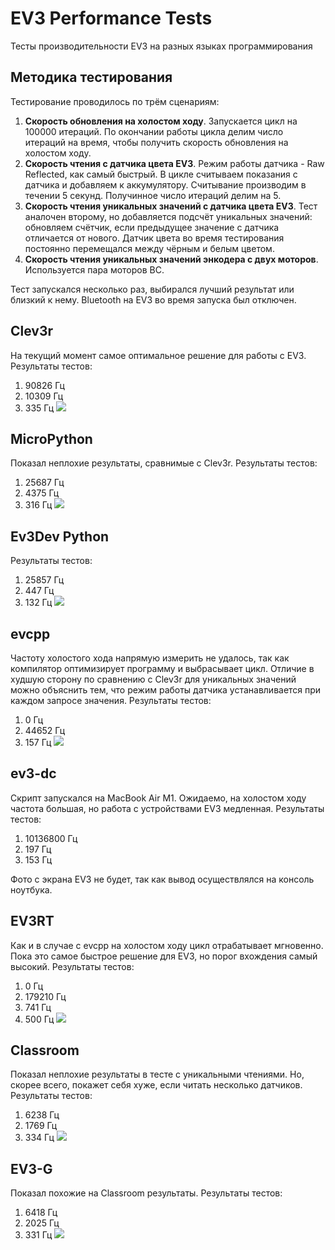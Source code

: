 # EV3 Performance Tests
Тесты производительности EV3 на разных языках программирования

## Методика тестирования
Тестирование проводилось по трём сценариям:
1. **Скорость обновления на холостом ходу**. Запускается цикл на 100000 итераций. По окончании работы цикла делим число итераций на время, чтобы получить скорость обновления на холостом ходу.
2. **Скорость чтения с датчика цвета EV3**. Режим работы датчика - Raw Reflected, как самый быстрый. В цикле считываем показания с датчика и добавляем к аккумулятору. Считывание производим в течении 5 секунд. Получинное число итераций делим на 5.
3. **Скорость чтения уникальных значений с датчика цвета EV3**. Тест аналочен второму, но добавляется подсчёт уникальных значений: обновляем счётчик, если предыдущее значение с датчика отличается от нового. Датчик цвета во время тестирования постоянно перемещался между чёрным и белым цветом.
4. **Скорость чтения уникальных значений энкодера с двух моторов**. Используется пара моторов BC.

Тест запускался несколько раз, выбирался лучший результат или близкий к нему. Bluetooth на EV3 во время запуска был отключен.

## Clev3r
На текущий момент самое оптимальное решение для работы с EV3. Результаты тестов:
1. 90826 Гц
2. 10309 Гц
3. 335 Гц
![](images/Clev3r_results.jpg)

## MicroPython
Показал неплохие результаты, сравнимые с Clev3r. Результаты тестов:
1. 25687 Гц
2. 4375 Гц
3. 316 Гц
![](images/MicroPython_results.jpg)

## Ev3Dev Python
Результаты тестов:
1. 25857 Гц
2. 447 Гц
3. 132 Гц
![](images/Ev3Dev_results.jpg)

## evcpp
Частоту холостого хода напрямую измерить не удалось, так как компилятор оптимизирует программу и выбрасывает цикл.
Отличие в худшую сторону по сравнению с Clev3r для уникальных значений можно объяснить тем, что режим работы датчика устанавливается при каждом запросе значения.
Результаты тестов:
1. 0 Гц
2. 44652 Гц
3. 157 Гц
![](images/evcpp_results.jpg)

## ev3-dc
Скрипт запускался на MacBook Air M1. Ожидаемо, на холостом ходу частота большая, но работа с устройствами EV3 медленная.
Результаты тестов:
1. 10136800 Гц
2. 197 Гц
3. 153 Гц

Фото с экрана EV3 не будет, так как вывод осуществлялся на консоль ноутбука.

## EV3RT
Как и в случае с evcpp на холостом ходу цикл отрабатывает мгновенно. Пока это самое быстрое решение для EV3, но порог вхождения самый высокий.
Результаты тестов:
1. 0 Гц
2. 179210 Гц
3. 741 Гц
4. 500 Гц
![](images/EV3RT_results.jpg)

## Classroom
Показал неплохие результаты в тесте с уникальными чтениями. Но, скорее всего, покажет себя хуже, если читать несколько датчиков. 
Результаты тестов:
1. 6238 Гц
2. 1769 Гц
3. 334 Гц
![](images/Classroom_results.jpg)

## EV3-G
Показал похожие на Classroom результаты. 
Результаты тестов:
1. 6418 Гц
2. 2025 Гц
3. 331 Гц
![](images/EV3-G_results.jpg)
